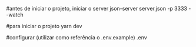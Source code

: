 
#antes de iniciar o projeto, iniciar o server
json-server server.json -p 3333 --watch

#para iniciar o projeto
yarn dev

#configurar (utilizar como referência o .env.example)
.env
